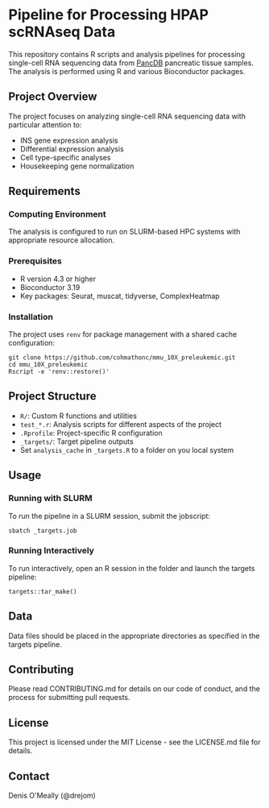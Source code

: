 # Pipeline for Processing HPAP scRNAseq Data

This repository contains R scripts and analysis pipelines for processing single-cell RNA sequencing data from [PancDB](https://hpap.pmacs.upenn.edu/about-pancdb) pancreatic tissue samples. The analysis is performed using R and various Bioconductor packages.

## Project Overview

The project focuses on analyzing single-cell RNA sequencing data with particular attention to:
- INS gene expression analysis
- Differential expression analysis
- Cell type-specific analyses
- Housekeeping gene normalization

## Requirements

### Computing Environment
The analysis is configured to run on SLURM-based HPC systems with appropriate resource allocation.

### Prerequisites
- R version 4.3 or higher
- Bioconductor 3.19
- Key packages: Seurat, muscat, tidyverse, ComplexHeatmap

### Installation

The project uses `renv` for package management with a shared cache configuration:

```
git clone https://github.com/cohmathonc/mmu_10X_preleukemic.git
cd mmu_10X_preleukemic
Rscript -e 'renv::restore()'
```

## Project Structure

- `R/`: Custom R functions and utilities
- `test_*.r`: Analysis scripts for different aspects of the project
- `.Rprofile`: Project-specific R configuration
- `_targets/`: Target pipeline outputs
- Set `analysis_cache` in `_targets.R` to a folder on you local system

## Usage

### Running with SLURM
To run the pipeline in a SLURM session, submit the jobscript:

```
sbatch _targets.job
```

### Running Interactively
To run interactively, open an R session in the folder and launch the targets pipeline:

```
targets::tar_make()
```
## Data
Data files should be placed in the appropriate directories as specified in the targets pipeline.

## Contributing
Please read CONTRIBUTING.md for details on our code of conduct, and the process for submitting pull requests.

## License
This project is licensed under the MIT License - see the LICENSE.md file for details.

## Contact
Denis O'Meally (@drejom)
